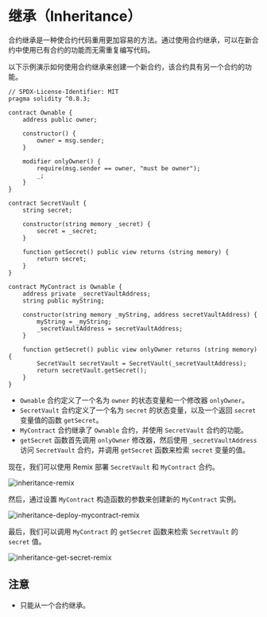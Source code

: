 # 继承（Inheritance）

合约继承是一种使合约代码重用更加容易的方法。通过使用合约继承，可以在新合约中使用已有合约的功能而无需重复编写代码。

以下示例演示如何使用合约继承来创建一个新合约，该合约具有另一个合约的功能。

```solidity
// SPDX-License-Identifier: MIT
pragma solidity ^0.8.3;

contract Ownable {
    address public owner;

    constructor() {
        owner = msg.sender;
    }

    modifier onlyOwner() {
        require(msg.sender == owner, "must be owner");
        _;
    }
}

contract SecretVault {
    string secret;

    constructor(string memory _secret) {
        secret = _secret;
    }

    function getSecret() public view returns (string memory) {
        return secret;
    }
}

contract MyContract is Ownable {
    address private _secretVaultAddress;
    string public myString;

    constructor(string memory _myString, address secretVaultAddress) {
        myString = _myString;
        _secretVaultAddress = secretVaultAddress;
    }

    function getSecret() public view onlyOwner returns (string memory) {
        SecretVault secretVault = SecretVault(_secretVaultAddress);
        return secretVault.getSecret();
    }
}
```

- `Ownable` 合约定义了一个名为 `owner` 的状态变量和一个修改器 `onlyOwner`。
- `SecretVault` 合约定义了一个名为 `secret` 的状态变量，以及一个返回 `secret` 变量值的函数 `getSecret`。
- `MyContract` 合约继承了 `Ownable` 合约，并使用 `SecretVault` 合约的功能。
- `getSecret` 函数首先调用 `onlyOwner` 修改器，然后使用 `_secretVaultAddress` 访问 `SecretVault` 合约，并调用 `getSecret` 函数来检索 `secret` 变量的值。

现在，我们可以使用 Remix 部署 `SecretVault` 和 `MyContract` 合约。

![inheritance-remix](https://user-images.githubusercontent.com/67719429/135934173-375dab22-ac2f-4f75-a66c-48b9a1f3e461.png)

然后，通过设置 `MyContract` 构造函数的参数来创建新的 `MyContract` 实例。

![inheritance-deploy-mycontract-remix](https://user-images.githubusercontent.com/67719429/135934212-bc0bc029-f6f2-4b8e-8bb5-5be5a5e440fc.png)

最后，我们可以调用 `MyContract` 的 `getSecret` 函数来检索 `SecretVault` 的 `secret` 值。

![inheritance-get-secret-remix](https://user-images.githubusercontent.com/67719429/135934239-e7d3fb19-30fe-42ea-a25c-6609a41c3cc8.png)

## 注意

- 只能从一个合约继承。
